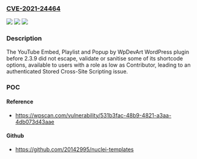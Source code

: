 ### [CVE-2021-24464](https://cve.mitre.org/cgi-bin/cvename.cgi?name=CVE-2021-24464)
![](https://img.shields.io/static/v1?label=Product&message=YouTube%20Embed%2C%20Playlist%20and%20Popup%20by%20WpDevArt&color=blue)
![](https://img.shields.io/static/v1?label=Version&message=2.3.9%3C%202.3.9%20&color=brighgreen)
![](https://img.shields.io/static/v1?label=Vulnerability&message=CWE-79%20Cross-site%20Scripting%20(XSS)&color=brighgreen)

### Description

The YouTube Embed, Playlist and Popup by WpDevArt WordPress plugin before 2.3.9 did not escape, validate or sanitise some of its shortcode options, available to users with a role as low as Contributor, leading to an authenticated Stored Cross-Site Scripting issue.

### POC

#### Reference
- https://wpscan.com/vulnerability/531b3fac-48b9-4821-a3aa-4db073d43aae

#### Github
- https://github.com/20142995/nuclei-templates

